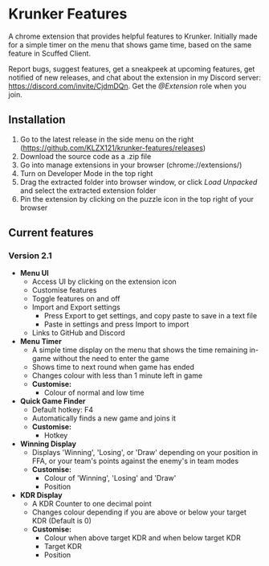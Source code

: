 # Krunker Features
A chrome extension that provides helpful features to Krunker.
Initially made for a simple timer on the menu that shows game time, based on the same feature in Scuffed Client.

Report bugs, suggest features, get a sneakpeek at upcoming features, get notified of new releases, and chat about the extension in my Discord server: https://discord.com/invite/CjdmDQn.
Get the _@Extension_ role when you join.

## Installation
1. Go to the latest release in the side menu on the right (https://github.com/KLZX121/krunker-features/releases)
2. Download the source code as a .zip file
3. Go into manage extensions in your browser (chrome://extensions/)
4. Turn on Developer Mode in the top right
5. Drag the extracted folder into browser window, or click _Load Unpacked_ and select the extracted extension folder
6. Pin the extension by clicking on the puzzle icon in the top right of your browser

## Current features

### Version 2.1
* **Menu UI**
  * Access UI by clicking on the extension icon
  * Customise features
  * Toggle features on and off
  * Import and Export settings
    * Press Export to get settings, and copy paste to save in a text file
    * Paste in settings and press Import to import
  * Links to GitHub and Discord
* **Menu Timer**
  * A simple time display on the menu that shows the time remaining in-game without the need to enter the game
  * Shows time to next round when game has ended
  * Changes colour with less than 1 minute left in game
  * **Customise:**
    * Colour of normal and low time
* **Quick Game Finder**
  * Default hotkey: F4
  * Automatically finds a new game and joins it
  * **Customise:**
    * Hotkey 
* **Winning Display**
  * Displays 'Winning', 'Losing', or 'Draw' depending on your position in FFA, or your team's points against the enemy's in team modes
  * **Customise:**
    * Colour of 'Winning', 'Losing' and 'Draw'
    * Position
* **KDR Display**
  * A KDR Counter to one decimal point
  * Changes colour depending if you are above or below your target KDR (Default is 0)
  * **Customise:**
    * Colour when above target KDR and when below target KDR
    * Target KDR
    * Position
